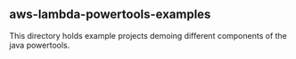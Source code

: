 ## aws-lambda-powertools-examples

This directory holds example projects demoing different components of the java powertools.
